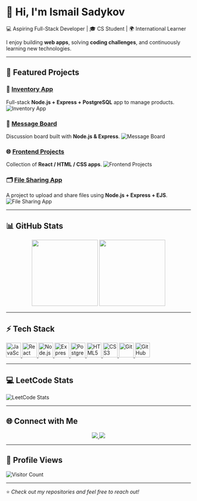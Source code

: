# 👋 Hi, I'm Ismail Sadykov

💻 Aspiring Full-Stack Developer | 🎓 CS Student | 🌍 International Learner

I enjoy building **web apps**, solving **coding challenges**, and continuously learning new technologies.

---

## 📂 Featured Projects

### 🛒 [Inventory App](https://github.com/sadykovIsmail/inventory-app)
Full-stack **Node.js + Express + PostgreSQL** app to manage products.
![Inventory App](https://via.placeholder.com/250x120.png?text=Inventory+App)

### 💬 [Message Board](https://github.com/sadykovIsmail/message-board)
Discussion board built with **Node.js & Express**.
![Message Board](https://via.placeholder.com/250x120.png?text=Message+Board)

### 🌐 [Frontend Projects](https://github.com/sadykovIsmail/frontend-projects)
Collection of **React / HTML / CSS apps**.
![Frontend Projects](https://via.placeholder.com/250x120.png?text=Frontend+Projects)

### 🗂️ [File Sharing App](https://github.com/sadykovIsmail/file-sharing-app)
A project to upload and share files using **Node.js + Express + EJS**.
![File Sharing App](https://via.placeholder.com/250x120.png?text=File+Sharing+App)

---

## 📊 GitHub Stats

<p align="center">
  <img src="https://github-readme-stats.vercel.app/api?username=sadykovIsmail&show_icons=true&count_private=true&theme=radical" height="180em" />
  <img src="https://github-readme-stats.vercel.app/api/top-langs/?username=sadykovIsmail&layout=compact&theme=radical" height="180em" />
</p>

---

## ⚡ Tech Stack

<p>
  <a href="https://developer.mozilla.org/en-US/docs/Web/JavaScript" target="_blank">
    <img src="https://skillicons.dev/icons?i=js" height="40" alt="JavaScript" />
  </a>
  <a href="https://react.dev/" target="_blank">
    <img src="https://skillicons.dev/icons?i=react" height="40" alt="React" />
  </a>
  <a href="https://nodejs.org/" target="_blank">
    <img src="https://skillicons.dev/icons?i=nodejs" height="40" alt="Node.js" />
  </a>
  <a href="https://expressjs.com/" target="_blank">
    <img src="https://skillicons.dev/icons?i=express" height="40" alt="Express" />
  </a>
  <a href="https://www.postgresql.org/" target="_blank">
    <img src="https://skillicons.dev/icons?i=postgres" height="40" alt="PostgreSQL" />
  </a>
  <a href="https://developer.mozilla.org/en-US/docs/Web/HTML" target="_blank">
    <img src="https://skillicons.dev/icons?i=html" height="40" alt="HTML5" />
  </a>
  <a href="https://developer.mozilla.org/en-US/docs/Web/CSS" target="_blank">
    <img src="https://skillicons.dev/icons?i=css" height="40" alt="CSS3" />
  </a>
  <a href="https://git-scm.com/" target="_blank">
    <img src="https://skillicons.dev/icons?i=git" height="40" alt="Git" />
  </a>
  <a href="https://github.com/" target="_blank">
    <img src="https://skillicons.dev/icons?i=github" height="40" alt="GitHub" />
  </a>
</p>

---

## 💻 LeetCode Stats

![LeetCode Stats](https://leetcard.jacoblin.cool/SadykovIsmail)

---

## 🌐 Connect with Me

<p align="center">
  <a href="https://linkedin.com/in/YOUR-LINKEDIN" target="_blank">
    <img src="https://img.shields.io/badge/-LinkedIn-0077B5?logo=linkedin&logoColor=white&style=for-the-badge" />
  </a>
  <a href="mailto:YOUR-EMAIL@gmail.com">
    <img src="https://img.shields.io/badge/-Gmail-D14836?logo=gmail&logoColor=white&style=for-the-badge" />
  </a>
</p>

---

## 👀 Profile Views
![Visitor Count](https://komarev.com/ghpvc/?username=sadykovIsmail&color=blue&style=flat-square)

---

⭐️ *Check out my repositories and feel free to reach out!*
